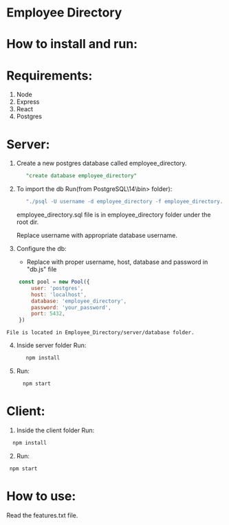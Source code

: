 # Employee Directory

# How to install and run:

# Requirements:
1. Node
2. Express
3. React
4. Postgres

# Server:
1. Create a new postgres database called employee_directory.
   ```sql
      "create database employee_directory"
   ```
2. To import the db Run(from PostgreSQL\14\bin> folder):
   ```cmd
      "./psql -U username -d employee_directory -f employee_directory.sql" 
   ```
   employee_directory.sql file is in employee_directory folder under the root dir.
   
   Replace username with appropriate database username.
   
3. Configure the db:
   - Replace with proper username, host, database and password in "db.js" file
```js
    const pool = new Pool({
        user: 'postgres',
        host: 'localhost',
        database: 'employee_directory',
        password: 'your_password',
        port: 5432,
    })
```
    File is located in Employee_Directory/server/database folder.


4. Inside server folder Run:
   ```cmd
      npm install
   ```
6. Run:
    ```cmd
      npm start
   ```

# Client:

1. Inside the client folder Run:
 ```cmd 
   npm install
   ```
2. Run:
  ```cmd 
   npm start
   ```
   
# How to use:
   Read the features.txt file.
